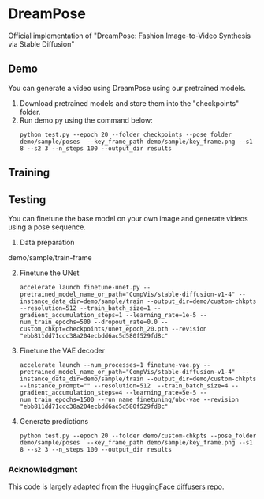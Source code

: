 # DreamPose
Official implementation of "DreamPose: Fashion Image-to-Video Synthesis via Stable Diffusion"

## Demo

You can generate a video using DreamPose using our pretrained models.

1. Download pretrained models and store them into the "checkpoints" folder.
2. Run demo.py using the command below:
    ```
    python test.py --epoch 20 --folder checkpoints --pose_folder demo/sample/poses  --key_frame_path demo/sample/key_frame.png --s1 8 --s2 3 --n_steps 100 --output_dir results
    ```

## Training


## Testing

You can finetune the base model on your own image and generate videos using a pose sequence.

1. Data preparation

  demo/sample/train-frame
    

2. Finetune the UNet

    ```
    accelerate launch finetune-unet.py --pretrained_model_name_or_path="CompVis/stable-diffusion-v1-4" --instance_data_dir=demo/sample/train --output_dir=demo/custom-chkpts --resolution=512 --train_batch_size=1 --gradient_accumulation_steps=1 --learning_rate=1e-5 --num_train_epochs=500 --dropout_rate=0.0 --custom_chkpt=checkpoints/unet_epoch_20.pth --revision "ebb811dd71cdc38a204ecbdd6ac5d580f529fd8c"
    ```

3. Finetune the VAE decoder

    ```
    accelerate launch --num_processes=1 finetune-vae.py --pretrained_model_name_or_path="CompVis/stable-diffusion-v1-4"  --instance_data_dir=demo/sample/train --output_dir=demo/custom-chkpts --instance_prompt="" --resolution=512  --train_batch_size=4 --gradient_accumulation_steps=4 --learning_rate=5e-5 --num_train_epochs=1500 --run_name finetuning/ubc-vae --revision "ebb811dd71cdc38a204ecbdd6ac5d580f529fd8c"
    ```

4. Generate predictions

    ```
    python test.py --epoch 20 --folder demo/custom-chkpts --pose_folder demo/sample/poses  --key_frame_path demo/sample/key_frame.png --s1 8 --s2 3 --n_steps 100 --output_dir results
    ```
    
### Acknowledgment

This code is largely adapted from the [HuggingFace diffusers repo](https://github.com/huggingface/diffusers).
